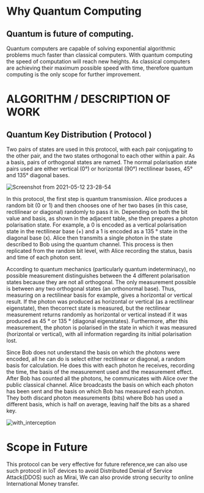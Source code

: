 # Why Quantum Computing
## Quantum is future of computing.
Quantum computers are capable of solving exponential algorithmic problems
much faster than classical computers. With quantum computing the speed of
computation will reach new heights. As classical computers are achieving their
maximum possible speed with time, therefore quantum
computing is the only scope for further improvement.

# ALGORITHM / DESCRIPTION OF WORK
## Quantum Key Distribution ( Protocol )
Two pairs of states are used in this protocol, with each pair conjugating to the
other pair, and the two states orthogonal to each other within a pair. As a basis,
pairs of orthogonal states are named. The normal polarisation state pairs used
are either vertical (0°) or horizontal (90°) rectilinear bases, 45° and 135°
diagonal bases.

![Screenshot from 2021-05-12 23-28-54](https://user-images.githubusercontent.com/63945098/118022631-2c90c800-b37a-11eb-8e6a-68c2899104de.png)

In this protocol, the first step is quantum transmission. Alice produces a random bit (0
or 1) and then chooses one of her two bases (in this case, rectilinear or
diagonal) randomly to pass it in. Depending on both the bit value and basis, as
shown in the adjacent table, she then prepares a photon polarisation state. For
example, a 0 is encoded as a vertical polarisation state in the rectilinear base
(+) and a 1 is encoded as a 135 ° state in the diagonal base (x). Alice then
transmits a single photon in the state described to Bob using the quantum
channel. This process is then replicated from the random bit level, with Alice
recording the status, basis and time of each photon sent.

According to quantum mechanics (particularly quantum indeterminacy), no
possible measurement distinguishes between the 4 different polarisation states
because they are not all orthogonal. The only measurement possible is between
any two orthogonal states (an orthonormal base). Thus, measuring on a
rectilinear basis for example, gives a horizontal or vertical result. If the photon
was produced as horizontal or vertical (as a rectilinear eigenstate), then thecorrect state is measured, but the rectilinear measurement returns randomly as
horizontal or vertical instead if it was produced as 45 ° or 135 ° (diagonal
eigenstates). Furthermore, after this measurement, the photon is polarised in
the state in which it was measured (horizontal or vertical), with all information
regarding its initial polarisation lost.

Since Bob does not understand the basis on which the photons were encoded,
all he can do is select either rectilinear or diagonal, a random basis for
calculation. He does this with each photon he receives, recording the time, the
basis of the measurement used and the measurement effect. After Bob has
counted all the photons, he communicates with Alice over the public classical
channel. Alice broadcasts the basis on which each photon has been sent and the
basis on which Bob has measured each photon. They both discard photon
measurements (bits) where Bob has used a different basis, which is half on
average, leaving half the bits as a shared key.

![with_interception](https://user-images.githubusercontent.com/63945098/118022757-56e28580-b37a-11eb-8958-ead20a259657.png)


# Scope in Future
This protocol can be very effective for future reference,we can also use such
protocol in IoT devices to avoid Distributed Denial of Service Attack(DDOS)
such as Mirai, We can also provide strong security to online International
Money transfer.
